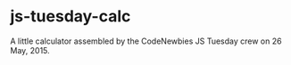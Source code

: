 # js-tuesday-calc

A little calculator assembled by the CodeNewbies JS Tuesday crew on 26 May, 2015.

